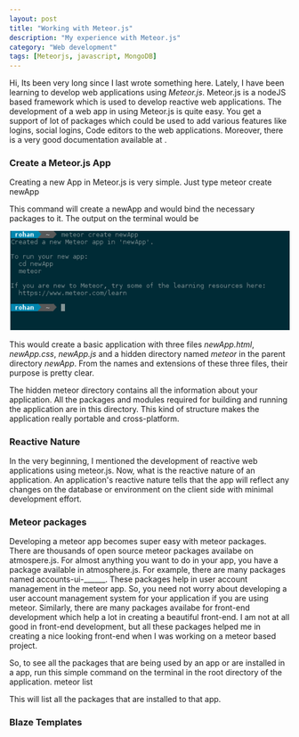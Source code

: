 ```yaml
---
layout: post
title: "Working with Meteor.js"
description: "My experience with Meteor.js"
category: "Web development"
tags: [Meteorjs, javascript, MongoDB]
---
```

Hi, Its been very long since I last wrote something here.
Lately, I have been learning to develop web applications using *Meteor.js*.
Meteor.js is a nodeJS based framework which is used to develop reactive web applications.
The development of a web app in using Meteor.js is quite easy.
You get a support of lot of packages which could be used to add various features like logins, social logins, Code editors to the web applications.
Moreover, there is a very good documentation available at .



### Create a Meteor.js App
Creating a new App in Meteor.js is very simple. Just type
	meteor create newApp

This command will create a newApp and would bind the necessary packages to it.
The output on the terminal would be
<center><img src="/assets/media/meteor_create_app.png"/></center>

This would create a basic application with three files *newApp.html*, *newApp.css*, *newApp.js* and a hidden directory named *meteor* in the parent directory *newApp*.
From the names and extensions of these three files, their purpose is pretty clear.


The hidden meteor directory contains all the information about your application.
All the packages and modules required for building and running the application are in this directory.
This kind of structure makes the application really portable and cross-platform.

### Reactive Nature
In the very beginning, I mentioned the development of reactive web applications using meteor.js.
Now, what is the reactive nature of an application.
An application's reactive nature tells that the app will reflect any changes on the database or environment on the client side with minimal development effort.


### Meteor packages
Developing a meteor app becomes super easy with meteor packages. There are thousands of open source meteor packages availabe on atmospere.js.
For almost anything you want to do in your app, you have a package available in atmosphere.js.
For example, there are many packages named accounts-ui-______. These packages help in user account management in the meteor app. So, you need not worry about developing a user account management system for your application if you are using meteor.
Similarly, there are many packages availabe for front-end development which help a lot in creating a beautiful front-end.
I am not at all good in front-end development, but all these packages helped me in creating a nice looking front-end when I was working on a meteor based project.

So, to see all the packages that are being used by an app or are installed in a app, run this simple command on the terminal in the root directory of the application.
	meteor list

This will list all the packages that are installed to that app.


### Blaze Templates
